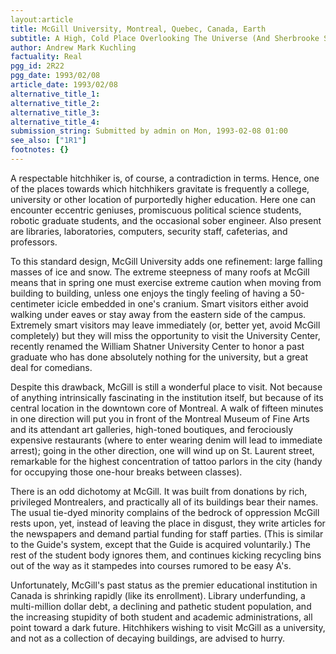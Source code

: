 ```yaml
---
layout:article
title: McGill University, Montreal, Quebec, Canada, Earth
subtitle: A High, Cold Place Overlooking The Universe (And Sherbrooke St.)
author: Andrew Mark Kuchling
factuality: Real
pgg_id: 2R22
pgg_date: 1993/02/08
article_date: 1993/02/08
alternative_title_1: 
alternative_title_2: 
alternative_title_3: 
alternative_title_4: 
submission_string: Submitted by admin on Mon, 1993-02-08 01:00
see_also: ["1R1"]
footnotes: {}
---
```

<div>
<p>A respectable hitchhiker is, of course, a contradiction in terms. Hence, one of the places towards which hitchhikers gravitate is frequently a college, university or other location of purportedly higher education. Here one can encounter eccentric geniuses, promiscuous political science students, robotic graduate students, and the occasional sober engineer. Also present are libraries, laboratories, computers, security staff, cafeterias, and professors.</p>
<p>To this standard design, McGill University adds one refinement: large falling masses of ice and snow. The extreme steepness of many roofs at McGill means that in spring one must exercise extreme caution when moving from building to building, unless one enjoys the tingly feeling of having a 50-centimeter icicle embedded in one's cranium. Smart visitors either avoid walking under eaves or stay away from the eastern side of the campus. Extremely smart visitors may leave immediately (or, better yet, avoid McGill completely) but they will miss the opportunity to visit the University Center, recently renamed the William Shatner University Center to honor a past graduate who has done absolutely nothing for the university, but a great deal for comedians.</p>
<p>Despite this drawback, McGill is still a wonderful place to visit. Not because of anything intrinsically fascinating in the institution itself, but because of its central location in the downtown core of Montreal. A walk of fifteen minutes in one direction will put you in front of the Montreal Museum of Fine Arts and its attendant art galleries, high-toned boutiques, and ferociously expensive restaurants (where to enter wearing denim will lead to immediate arrest); going in the other direction, one will wind up on St. Laurent street, remarkable for the highest concentration of tattoo parlors in the city (handy for occupying those one-hour breaks between classes).</p>
<p>There is an odd dichotomy at McGill. It was built from donations by rich, privileged Montrealers, and practically all of its buildings bear their names. The usual tie-dyed minority complains of the bedrock of oppression McGill rests upon, yet, instead of leaving the place in disgust, they write articles for the newspapers and demand partial funding for staff parties. (This is similar to the Guide's system, except that the Guide is acquired voluntarily.) The rest of the student body ignores them, and continues kicking recycling bins out of the way as it stampedes into courses rumored to be easy A's.</p>
<p>Unfortunately, McGill's past status as the premier educational institution in Canada is shrinking rapidly (like its enrollment). Library underfunding, a multi-million dollar debt, a declining and pathetic student population, and the increasing stupidity of both student and academic administrations, all point toward a dark future. Hitchhikers wishing to visit McGill as a university, and not as a collection of decaying buildings, are advised to hurry.</p>
</div>
